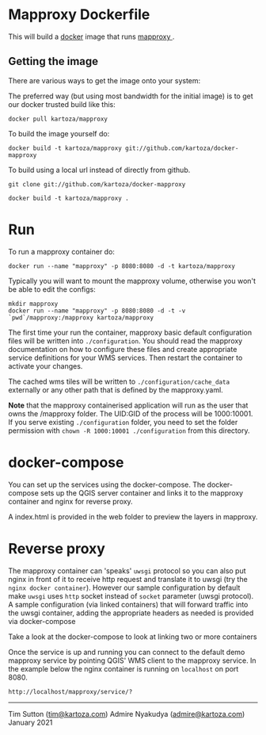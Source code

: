 # Mapproxy Dockerfile

This will build a [docker](http://www.docker.com/) image that runs [mapproxy
](http://mapproxy.org).

## Getting the image

There are various ways to get the image onto your system:


The preferred way (but using most bandwidth for the initial image) is to
get our docker trusted build like this:


```
docker pull kartoza/mapproxy
```

To build the image yourself do:

```
docker build -t kartoza/mapproxy git://github.com/kartoza/docker-mapproxy
```

To build  using a local url instead of directly from github.

```
git clone git://github.com/kartoza/docker-mapproxy
```

```
docker build -t kartoza/mapproxy .
```

# Run

To run a mapproxy container do:

```
docker run --name "mapproxy" -p 8080:8080 -d -t kartoza/mapproxy
```

Typically you will want to mount the mapproxy volume, otherwise you won't be
able to edit the configs:

```
mkdir mapproxy
docker run --name "mapproxy" -p 8080:8080 -d -t -v `pwd`/mapproxy:/mapproxy kartoza/mapproxy
```

The first time your run the container, mapproxy basic default configuration
files will be written into ``./configuration``. You should read the mapproxy documentation
on how to configure these files and create appropriate service definitions for 
your WMS services. Then restart the container to activate your changes.

The cached wms tiles will be written to ``./configuration/cache_data`` externally or any other path that is
defined by the mapproxy.yaml.

**Note** that the mapproxy containerised application will run as the user that
owns the /mapproxy folder. The UID:GID of the process will be 1000:10001. If you serve existing ``./configuration`` folder, you need to set the folder permission with `chown -R 1000:10001 ./configuration` from this directory.

# docker-compose
You can set up the services using the docker-compose. The docker-compose sets up the QGIS server 
container and links it to the mapproxy container and nginx for reverse proxy. 

A index.html is provided in the web folder to preview the layers in mapproxy.

# Reverse proxy

The mapproxy container can 'speaks' ``uwsgi`` protocol so you can also put nginx in front of it 
to receive http request and translate it to uwsgi
(try the ``nginx docker container``). However our sample configuration by default 
make `uwsgi` uses `http` socket instead of `socket` parameter (uwsgi protocol). A sample configuration (via linked
containers) that will forward traffic into the uwsgi container, adding the appropriate 
headers as needed is provided via docker-compose

Take a look at the docker-compose to look at linking two or more containers

Once the service is up and running you can connect to the default demo
mapproxy service by pointing QGIS' WMS client to the mapproxy service.
In the example below the nginx container is running on 
``localhost`` on port 8080.

```
http://localhost/mapproxy/service/?
```

-----------

Tim Sutton (tim@kartoza.com)
Admire Nyakudya (admire@kartoza.com)
January 2021

